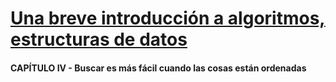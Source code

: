 # [Una breve introducción a algoritmos, estructuras de datos](./Capitulo01.md)

#### CAPÍTULO IV - Buscar es más fácil cuando las cosas están ordenadas
